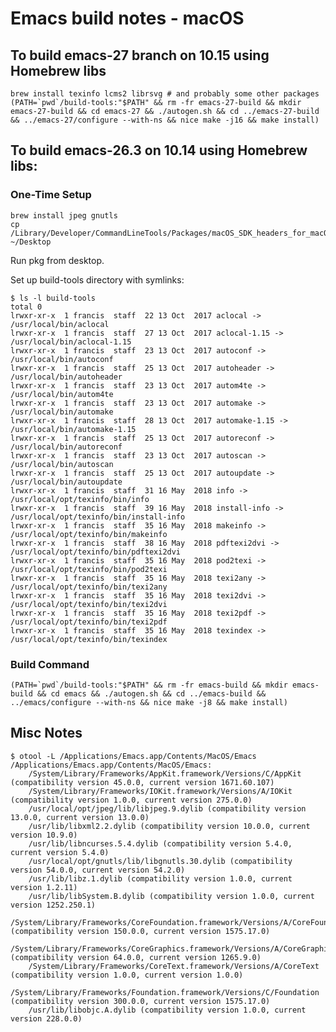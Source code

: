 # Emacs build notes - macOS

## To build emacs-27 branch on 10.15 using Homebrew libs

    brew install texinfo lcms2 librsvg # and probably some other packages
    (PATH=`pwd`/build-tools:"$PATH" && rm -fr emacs-27-build && mkdir emacs-27-build && cd emacs-27 && ./autogen.sh && cd ../emacs-27-build && ../emacs-27/configure --with-ns && nice make -j16 && make install)

## To build emacs-26.3 on 10.14 using Homebrew libs:

### One-Time Setup

    brew install jpeg gnutls
    cp /Library/Developer/CommandLineTools/Packages/macOS_SDK_headers_for_macOS_10.14.pkg ~/Desktop

Run pkg from desktop.

Set up build-tools directory with symlinks:
```
$ ls -l build-tools
total 0
lrwxr-xr-x  1 francis  staff  22 13 Oct  2017 aclocal -> /usr/local/bin/aclocal
lrwxr-xr-x  1 francis  staff  27 13 Oct  2017 aclocal-1.15 -> /usr/local/bin/aclocal-1.15
lrwxr-xr-x  1 francis  staff  23 13 Oct  2017 autoconf -> /usr/local/bin/autoconf
lrwxr-xr-x  1 francis  staff  25 13 Oct  2017 autoheader -> /usr/local/bin/autoheader
lrwxr-xr-x  1 francis  staff  23 13 Oct  2017 autom4te -> /usr/local/bin/autom4te
lrwxr-xr-x  1 francis  staff  23 13 Oct  2017 automake -> /usr/local/bin/automake
lrwxr-xr-x  1 francis  staff  28 13 Oct  2017 automake-1.15 -> /usr/local/bin/automake-1.15
lrwxr-xr-x  1 francis  staff  25 13 Oct  2017 autoreconf -> /usr/local/bin/autoreconf
lrwxr-xr-x  1 francis  staff  23 13 Oct  2017 autoscan -> /usr/local/bin/autoscan
lrwxr-xr-x  1 francis  staff  25 13 Oct  2017 autoupdate -> /usr/local/bin/autoupdate
lrwxr-xr-x  1 francis  staff  31 16 May  2018 info -> /usr/local/opt/texinfo/bin/info
lrwxr-xr-x  1 francis  staff  39 16 May  2018 install-info -> /usr/local/opt/texinfo/bin/install-info
lrwxr-xr-x  1 francis  staff  35 16 May  2018 makeinfo -> /usr/local/opt/texinfo/bin/makeinfo
lrwxr-xr-x  1 francis  staff  38 16 May  2018 pdftexi2dvi -> /usr/local/opt/texinfo/bin/pdftexi2dvi
lrwxr-xr-x  1 francis  staff  35 16 May  2018 pod2texi -> /usr/local/opt/texinfo/bin/pod2texi
lrwxr-xr-x  1 francis  staff  35 16 May  2018 texi2any -> /usr/local/opt/texinfo/bin/texi2any
lrwxr-xr-x  1 francis  staff  35 16 May  2018 texi2dvi -> /usr/local/opt/texinfo/bin/texi2dvi
lrwxr-xr-x  1 francis  staff  35 16 May  2018 texi2pdf -> /usr/local/opt/texinfo/bin/texi2pdf
lrwxr-xr-x  1 francis  staff  35 16 May  2018 texindex -> /usr/local/opt/texinfo/bin/texindex
```


### Build Command

    (PATH=`pwd`/build-tools:"$PATH" && rm -fr emacs-build && mkdir emacs-build && cd emacs && ./autogen.sh && cd ../emacs-build && ../emacs/configure --with-ns && nice make -j8 && make install)

## Misc Notes
```
$ otool -L /Applications/Emacs.app/Contents/MacOS/Emacs
/Applications/Emacs.app/Contents/MacOS/Emacs:
	/System/Library/Frameworks/AppKit.framework/Versions/C/AppKit (compatibility version 45.0.0, current version 1671.60.107)
	/System/Library/Frameworks/IOKit.framework/Versions/A/IOKit (compatibility version 1.0.0, current version 275.0.0)
	/usr/local/opt/jpeg/lib/libjpeg.9.dylib (compatibility version 13.0.0, current version 13.0.0)
	/usr/lib/libxml2.2.dylib (compatibility version 10.0.0, current version 10.9.0)
	/usr/lib/libncurses.5.4.dylib (compatibility version 5.4.0, current version 5.4.0)
	/usr/local/opt/gnutls/lib/libgnutls.30.dylib (compatibility version 54.0.0, current version 54.2.0)
	/usr/lib/libz.1.dylib (compatibility version 1.0.0, current version 1.2.11)
	/usr/lib/libSystem.B.dylib (compatibility version 1.0.0, current version 1252.250.1)
	/System/Library/Frameworks/CoreFoundation.framework/Versions/A/CoreFoundation (compatibility version 150.0.0, current version 1575.17.0)
	/System/Library/Frameworks/CoreGraphics.framework/Versions/A/CoreGraphics (compatibility version 64.0.0, current version 1265.9.0)
	/System/Library/Frameworks/CoreText.framework/Versions/A/CoreText (compatibility version 1.0.0, current version 1.0.0)
	/System/Library/Frameworks/Foundation.framework/Versions/C/Foundation (compatibility version 300.0.0, current version 1575.17.0)
	/usr/lib/libobjc.A.dylib (compatibility version 1.0.0, current version 228.0.0)
```
